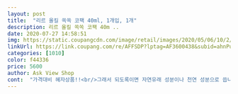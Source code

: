```yaml
---
layout: post 
title:  "리르 올킬 쏙쏙 코팩 40ml, 1개입, 1개" 
description: 리르 올킬 쏙쏙 코팩 40m ..
date: 2020-07-27 14:58:51 
img: https://static.coupangcdn.com/image/retail/images/2020/05/06/10/2/2f3a9198-c3a7-4737-97f4-39158e49201a.jpg 
linkUrl: https://link.coupang.com/re/AFFSDP?lptag=AF3600438&subid=ahnPublicAsk&pageKey=1546379136&itemId=2647532036&vendorItemId=70638330614&traceid=V0-113-90ed389e431c4cb7 
categories: [1010] 
color: f44336 
price: 5600 
author: Ask View Shop 
cont:  "가격대비 혜자상품!!<br/>그래서 되도록이면 자연유래 성분이나 천연 성분으로 씁니다 저는 ㅎㅎ<br/>그렇다고 너무 얇게 바르면 잘 안떨어집니다ㅠㅠ<br/>깔끔히 잔털과 노폐물,피지 정리해줘서 피부가 깔끔하고 매끈하게 화사해집니다<br/>너무 두껍게 바르면 건조가 잘 안되니까<br/>리르 코팩은<br/>매일같이 하는 마스크팩도 중요하지만, 성인이 되서 화이트헤드, 블랙헤드 없는 사람은 없을 거라 봅니다.<br/> 아무리 깨끗히 피부 관리를 해도 하얀 코에 쩜쩜 .<br/>.<br/> 남아 있으면 깨더라구요.<br/> 리르 올킬 쏙쏙팩은 그 작은 고민을 쉽게 해결해 주네요.<br/> 색상이 블랙이라 첨에 좀 거부감이 들었는데 숯가루와 자엱유래 추출 물이라 하니 믿고 사용할 수 있게 되었어요.<br/> 세안 후에 기초로 피부톤을 정리하고 내가 깔끔하게 정리 하고 싶은 티존이라던지 평소 스트레스 받았던 부위에 쓰윽쓰윽 펴바르고 기다렸다 떼기만 하면 되니 사용법 넘나 간편하네요.<br/> 사실 건조 후 떼는건 별 효과를 못봐서 밑져야 본전이라 생각하고 사용했는데, 팩을 땔떼 너무너무 시원하고, 팩이 검정색이라 그런지 피지가 뽑히는게 눈에 보여서 완전 맘에 들었어요.<br/> 피지 뿐만 아니라 솜털, 각질도 같이 제거해 주니 이거 중독되서 매일같이 사용하고 싶어 질 것 같네요.<br/><br/>받자마자 세수하고 써봤습니당 ㅎㅎ<br/>사용기한도 넉넉한 상품으로 보내주셨어요 감사합니다 ㅋㅋ<br/>살짝 얇게 바르시고 건조시키면 될거 같아요<br/>속 시원하면서 깔끔해진 느낌이 나요<br/>숯가루가 주성분인데여<br/>숯가루는 노폐물 제거와 피부정화에 효과 있는거 이제 다들 아시죠 ㅋㅋ<br/>쏙쏙팩은 제형이 묽지않고 바르면 피부에 밀착되는 쫀쫀한 텍스쳐 스탈이예요<br/>암튼 서론은 여기까지만 하구요<br/>어차피 제 코는 회생불가라 금방 쓰겠지만요 ㅋㅋㅋㅋ<br/>외관 너무 깜찍하구요 어차피 매일 쓸거 아니니까 이정도 용량이면 적당한거 같아요 ㅋㅋ<br/>요즘 코에 개기름이 심해져서 구매한 코팩입니다 ㅋ<br/>요즘 화장품에 화학성분 들어가 있는 제품들이 많아서ㅠㅠ<br/>이 숯가루 성분이 피지와 노폐물을 흡착 제거해서 피부를 깨끗하고 맑고 자신있게!!ㅋㅋ<br/>인터넷 검색해보고 신중에 신중을 기하며 고른 리르 코팩!!<br/>일단 성분이 젤 맘에 들어서 골랐어요 ㅋㅋ<br/>일반 팩들과 달리 내가 원하는 부위만 선택해서 사용할수 있어  효율적입니다<br/>전 20분후에 떼봤는데<br/>출산후 피부관리를 전혀 못하다 보니 블랙헤드까지 ㅜㅜ 딸기코 되버렸어요 필오프팩 타입의 피부에 자극없이 피지만 쏙 뽑아주더라구요 씻는타입 아니고 뜯어내는 타입인데 코에 바르고 15분정도 지나니 조금 당기는 느낌 나더라구요 만져보니 다 말랐어요 쓱뜯는데 따갑거나 아프지않고 시원한 느낌이 나더라구요 떼어낸것을 보는 순간 경악을 악  더럽어라 ㅠㅠ 이게 내코속에 있었다니 리얼하게 뜯어낸곳을보면 피지와 잔털들이 다 박혀있어요ㅜㅜ<br/>코가 맨들맨들해졌어요ㅠㅜㅠㅋㅋ<br/>코팩 맘에 드는 제품들이 없었는데 이번엔 진짜 초이스 잘한것 같아요!!<br/>코팩 잘못사면 쓰고나서 피부도 엄청 따갑고 그런데<br/>피부에 자극도 많이 가지않고 보습력도 은근 있어서 너무맘에 드네요 ㅋㅋ<br/>피부에 자극적이지않고 순한성분사용해서 떼어내더라도 피부가 상하지않고 매끈해집니다<br/>피지 ,털,잔주름 할꺼없이 리얼하게 다 찍혀요<br/>필오프팩이라 적당량 도포하고 1520분뒤 떼어내면 끝<br/>화장품 고를때 제한이 많잖아요 ㅜ<br/>화학성분이 몸에 쌓이면 그게 나중에 몸에 쌓여서 독소가 된다고 합니당 ㅠㅜ<br/>흡착력이 좋아서  블랙헤드가 깔끔하게 정리되네요 ㅎㅎ<br/>" 
---
```

